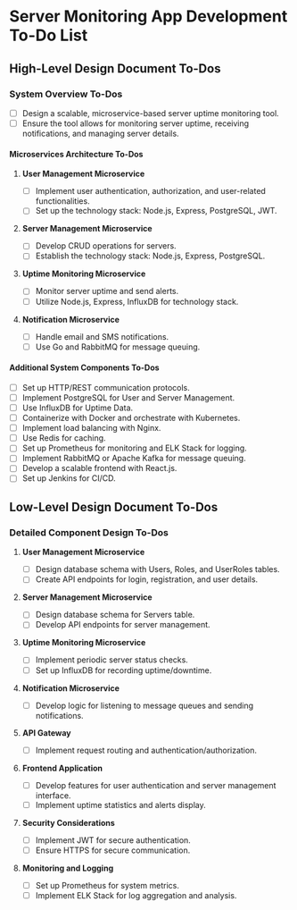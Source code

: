 # Server Monitoring App Development To-Do List

## High-Level Design Document To-Dos

### System Overview To-Dos

- [ ] Design a scalable, microservice-based server uptime monitoring tool.
- [ ] Ensure the tool allows for monitoring server uptime, receiving notifications, and managing server details.

#### Microservices Architecture To-Dos

1. **User Management Microservice**

   - [ ] Implement user authentication, authorization, and user-related functionalities.
   - [ ] Set up the technology stack: Node.js, Express, PostgreSQL, JWT.

2. **Server Management Microservice**

   - [ ] Develop CRUD operations for servers.
   - [ ] Establish the technology stack: Node.js, Express, PostgreSQL.

3. **Uptime Monitoring Microservice**

   - [ ] Monitor server uptime and send alerts.
   - [ ] Utilize Node.js, Express, InfluxDB for technology stack.

4. **Notification Microservice**
   - [ ] Handle email and SMS notifications.
   - [ ] Use Go and RabbitMQ for message queuing.

#### Additional System Components To-Dos

- [ ] Set up HTTP/REST communication protocols.
- [ ] Implement PostgreSQL for User and Server Management.
- [ ] Use InfluxDB for Uptime Data.
- [ ] Containerize with Docker and orchestrate with Kubernetes.
- [ ] Implement load balancing with Nginx.
- [ ] Use Redis for caching.
- [ ] Set up Prometheus for monitoring and ELK Stack for logging.
- [ ] Implement RabbitMQ or Apache Kafka for message queuing.
- [ ] Develop a scalable frontend with React.js.
- [ ] Set up Jenkins for CI/CD.

## Low-Level Design Document To-Dos

### Detailed Component Design To-Dos

1. **User Management Microservice**

   - [ ] Design database schema with Users, Roles, and UserRoles tables.
   - [ ] Create API endpoints for login, registration, and user details.

2. **Server Management Microservice**

   - [ ] Design database schema for Servers table.
   - [ ] Develop API endpoints for server management.

3. **Uptime Monitoring Microservice**

   - [ ] Implement periodic server status checks.
   - [ ] Set up InfluxDB for recording uptime/downtime.

4. **Notification Microservice**

   - [ ] Develop logic for listening to message queues and sending notifications.

5. **API Gateway**

   - [ ] Implement request routing and authentication/authorization.

6. **Frontend Application**

   - [ ] Develop features for user authentication and server management interface.
   - [ ] Implement uptime statistics and alerts display.

7. **Security Considerations**

   - [ ] Implement JWT for secure authentication.
   - [ ] Ensure HTTPS for secure communication.

8. **Monitoring and Logging**
   - [ ] Set up Prometheus for system metrics.
   - [ ] Implement ELK Stack for log aggregation and analysis.
